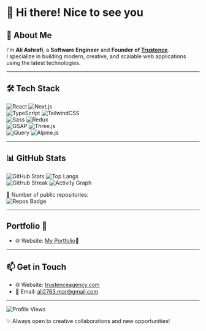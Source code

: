 # 👋 Hi there! Nice to see you

## 🚀 About Me  
I'm **Ali Ashrafi**, a **Software Engineer** and **Founder of [Trustence](https://trustenceagency.com)**.  
I specialize in building modern, creative, and scalable web applications using the latest technologies.  

---

## 🛠 Tech Stack  

![React](https://img.shields.io/badge/React-61DAFB?style=for-the-badge&logo=react&logoColor=black)  ![Next.js](https://img.shields.io/badge/Next.js-000000?style=for-the-badge&logo=nextdotjs&logoColor=white)  
![TypeScript](https://img.shields.io/badge/TypeScript-3178C6?style=for-the-badge&logo=typescript&logoColor=white)  ![TailwindCSS](https://img.shields.io/badge/Tailwind_CSS-38B2AC?style=for-the-badge&logo=tailwind-css&logoColor=white)  
![Sass](https://img.shields.io/badge/Sass-CC6699?style=for-the-badge&logo=sass&logoColor=white)  ![Redux](https://img.shields.io/badge/Redux-764ABC?style=for-the-badge&logo=redux&logoColor=white)  
![GSAP](https://img.shields.io/badge/GSAP-88CE02?style=for-the-badge&logo=greensock&logoColor=black)  ![Three.js](https://img.shields.io/badge/Three.js-000000?style=for-the-badge&logo=three.js&logoColor=white)  
![jQuery](https://img.shields.io/badge/jQuery-0769AD?style=for-the-badge&logo=jquery&logoColor=white)  ![Alpine.js](https://img.shields.io/badge/Alpine.js-8BC0D0?style=for-the-badge&logo=alpinedotjs&logoColor=black)  

---

## 📊 GitHub Stats  

![GitHub Stats](https://github-readme-stats.vercel.app/api?username=Aliyamash&show_icons=true&theme=radical) ![Top Langs](https://github-readme-stats.vercel.app/api/top-langs/?username=Aliyamash&layout=compact&theme=radical)  
![GitHub Streak](https://streak-stats.demolab.com?user=Aliyamash&theme=radical&hide_border=true) 
![Activity Graph](https://github-readme-activity-graph.vercel.app/graph?username=Aliyamash&theme=radical)  

🔹 Number of public repositories:  
![Repos Badge](https://badges.pufler.dev/repos/Aliyamash)  

---
## Portfolio 📃
- 🌐 Website: [My Portfolio](https://ali-ashrafi.vercel.app/)🤍
---

## 📫 Get in Touch  
- 🌐 Website: [trustenceagency.com](https://trustenceagency.com)  
- 📧 Email: ali2763.mar@gmail.com  

---

![Profile Views](https://komarev.com/ghpvc/?username=Aliyamash&style=for-the-badge&color=blue)  

✨ Always open to creative collaborations and new opportunities!

